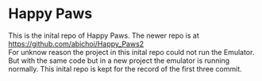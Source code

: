 # Happy Paws
This is the inital repo of Happy Paws. The newer repo is at https://github.com/abichoi/Happy_Paws2  
For unknow reason the project in this inital repo could not run the Emulator. But with the same code but in a new project the emulator is running normally.
This inital repo is kept for the record of the first three commit.
